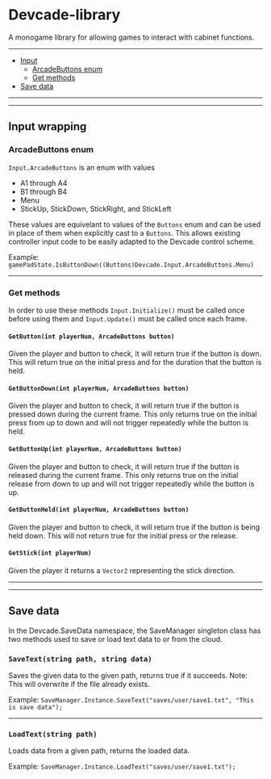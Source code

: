 # Devcade-library
A monogame library for allowing games to interact with cabinet functions.

---

- [Input](#input-wrapping)
  - [ArcadeButtons enum](#arcadebuttons-enum)
  - [Get methods](#get-methods)
- [Save data](#save-data)
  
---
---

## Input wrapping
### ArcadeButtons enum
`Input.ArcadeButtons` is an enum with values 
- A1 through A4
- B1 through B4
- Menu
- StickUp, StickDown, StickRight, and StickLeft

These values are equivelant to values of the `Buttons` enum and can be used in place of them when explicitly cast to a `Buttons`. This allows existing controller input code to be easily adapted to the Devcade control scheme.

Example:
`gamePadState.IsButtonDown((Buttons)Devcade.Input.ArcadeButtons.Menu)`

---
### Get methods

In order to use these methods `Input.Initialize()` must be called once before using them and `Input.Update()` must be called once each frame.

#### `GetButton(int playerNum, ArcadeButtons button)`

Given the player and button to check, it will return true if the button is down. This will return true on the initial press and for the duration that the button is held.

#### `GetButtonDown(int playerNum, ArcadeButtons button)`

Given the player and button to check, it will return true if the button is pressed down during the current frame. This only returns true on the initial press from up to down and will not trigger repeatedly while the button is held.

#### `GetButtonUp(int playerNum, ArcadeButtons button)`

Given the player and button to check, it will return true if the button is released during the current frame. This only returns true on the initial release from down to up and will not trigger repeatedly while the button is up.

#### `GetButtonHeld(int playerNum, ArcadeButtons button)`

Given the player and button to check, it will return true if the button is being held down. This will not return true for the initial press or the release.

#### `GetStick(int playerNum)`

Given the player it returns a `Vector2` representing the stick direction.

---
---

## Save data
In the Devcade.SaveData namespace, the SaveManager singleton class has two methods used to save or load text data to or from the cloud.

### `SaveText(string path, string data)`
Saves the given data to the given path, returns true if it succeeds. Note: This will overwrite if the file already exists.

Example: `SaveManager.Instance.SaveText("saves/user/save1.txt", "This is save data");`

---

### `LoadText(string path)`
Loads data from a given path, returns the loaded data.

Example: `SaveManager.Instance.LoadText("saves/user/save1.txt");`